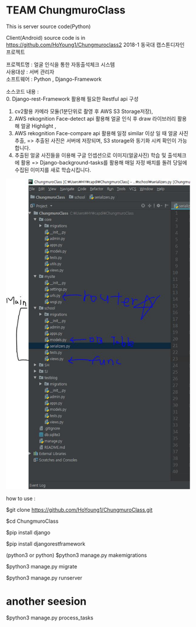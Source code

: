 # TEAM ChungmuroClass
This is server source code(Python)

Client(Android) source code is in https://github.com/HoYoung1/Chungmuroclass2
2018-1 동국대 캡스톤디자인 프로젝트

프로젝트명 : 얼굴 인식을 통한 자동출석체크 시스템    
사용대상 : 서버 관리자  
소프트웨어 : Python , Django-Framework  

소스코드 내용 :  
0. Django-rest-Framework 활용해 필요한 Restful api 구성 
1. cv2활용 카메라 모듈(1분단위로 촬영 후 AWS S3 Storage저장), 
2. AWS rekognition Face-detect api 활용해 얼굴 인식 후 draw 라이브러리 활용해 얼굴 Highlight , 
3. AWS rekognition Face-compare api 활용해 일정 similar 이상 일 때 얼굴 사진 추출, 
=> 추출된 사진은 서버에 저장되며, S3 storage와 동기화 시켜 확인이 가능합니다.
4. 추출된 얼굴 사진들을 이용해 구글 인셉션으로 이미지(얼굴사진) 학습 및 출석체크에 활용
=> Django-background-tasks를 활용해 매일 자정 배치를 돌려 당일에 수집된 이미지를 새로 학습시킵니다. 


<p>
<img src="1.JPG"  width="300">
</p>



how to use : 

$git clone https://github.com/HoYoung1/ChungmuroClass.git

$cd ChungmuroClass

$pip install django

$pip install djangorestframework

(python3 or python)
$python3 manage.py makemigrations

$python3 manage.py migrate

$python3 manage.py runserver

# another seesion
$python3 manage.py process_tasks
